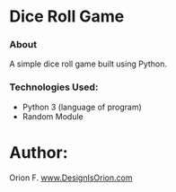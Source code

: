 # Dice Roll Game

### About 
A simple dice roll game built using Python.

### Technologies Used:
- Python 3 (language of program)
- Random Module

# Author: 
Orion F.
www.DesignIsOrion.com